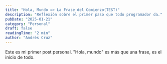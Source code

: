 ```yaml
---
title: "Hola, Mundo => La Frase del Comienzo(TEST)"
description: "Reflexión sobre el primer paso que todo programador da."
pubDate: "2025-01-21"
category: "Personal"
draft: false
readingTime: "2 min"
author: "Andrés Cruz"
---
```


Este es mi primer post personal. "Hola, mundo" es más que una frase, es el inicio de todo.
